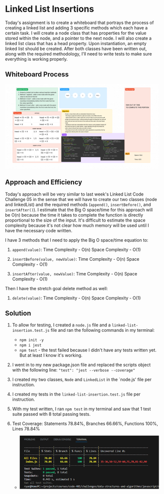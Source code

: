 # Linked List Insertions
<!-- Short summary of the challenge -->
Today's assignment is to create a whiteboard that portrays the process of creating a linked list and adding 3 specific methods which each have a certain task. I will create a node class that has properties for the value stored within the node, and a pointer to the next node. I will also create a linked list class that has a head property. Upon instantiation, an empty linked list should be created. After both classes have been written out, along with the required methodology, I'll need to write tests to make sure everything is working properly.

## Whiteboard Process
<!-- Embedded whiteboard image -->
![Whiteboard](/public/codeChallenge06Whiteboard.png)

## Approach and Efficiency
<!-- What approach did you take? Why? What is the Big O space/time for this approach? -->
Today's approach will be very similar to last week's Linked List Code Challenge 05 in the sense that we will have to create our two classes (node and linkedList) and the required methods (`append()`, `insertBefore()`, and `insertAfter()`). I estimate that the Big O space/time for this approach will be O(n) because the time it takes to complete the function is directly proportional to the size of the input. It's difficult to estimate the space complexity because it's not clear how much memory will be used until I have the necessary code written.

I have 3 methods that I need to apply the Big O space/time equation to:

1. `append(value)`: Time Complexity - O(n) Space Complexity - O(1)

2. `insertBefore(value, newValue)`: Time Complexity - O(n) Space Complexity - O(1)

3. `insertAfter(value, newValue)`: Time Complexity - O(n) Space Complexity - O(1)

Then I have the stretch goal delete method as well:

1. `delete(value)`: Time Complexity - O(n) Space Complexity - O(1)

## Solution
<!-- Show how to run your code, and examples of it in action -->
1. To allow for testing, I created a `node.js` file and a `linked-list-insertion.test.js` file and ran the following commands in my terminal:
   - `npm init -y`
   - `npm i jest`
   - `npm test` - the test failed because I didn't have any tests written yet. But at least I know it's working.

2. I went in to my new package.json file and replaced the scripts object with the following line: `"test": "jest --verbose --coverage"`

3. I created my two classes, `Node` and `LinkedList` in the `node.js' file per instruction.

4. I created my tests in the `linked-list-insertion.test.js` file per instruction.

5. With my test written, I ran `npm test` in my terminal and saw that 1 test suite passed with 8 total passing tests.

6. Test Coverage: Statements 78.84%, Branches 66.66%, Functions 100%, Lines 78.84%

   - ![Terminal](/public/codeChallenge06Tests.png)
